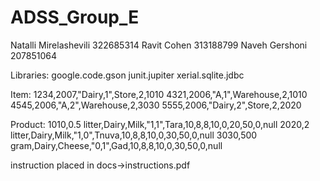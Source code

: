 # ADSS_Group_E
Natalli Mirelashevili 322685314
Ravit Cohen 313188799
Naveh Gershoni 207851064

Libraries:
google.code.gson
junit.jupiter
xerial.sqlite.jdbc

Item:
1234,2007,"Dairy,1",Store,2,1010
4321,2006,"A,1",Warehouse,2,1010
4545,2006,"A,2",Warehouse,2,3030
5555,2006,"Dairy,2",Store,2,2020


Product:
1010,0.5 litter,Dairy,Milk,"1,1",Tara,10,8,8,10,0,20,50,0,null
2020,2 litter,Dairy,Milk,"1,0",Tnuva,10,8,8,10,0,30,50,0,null
3030,500 gram,Dairy,Cheese,"0,1",Gad,10,8,8,10,0,30,50,0,null

instruction placed in docs->instructions.pdf